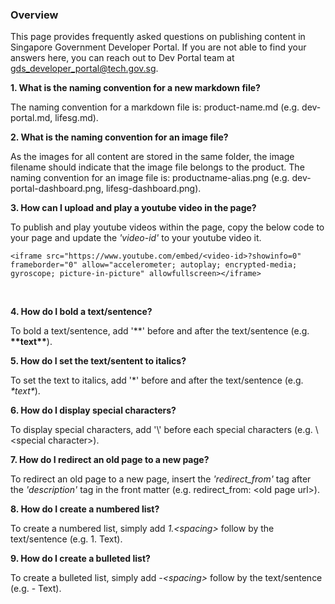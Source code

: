 ### Overview

This page provides frequently asked questions on publishing content in Singapore Government Developer Portal. If you are not able to find your answers here, you can reach out to Dev Portal team at <gds_developer_portal@tech.gov.sg>. 

**1. What is the naming convention for a new markdown file?**

The naming convention for a markdown file is: product-name.md (e.g. dev-portal.md, lifesg.md).
<br>

**2. What is the naming convention for an image file?**

As the images for all content are stored in the same folder, the image filename should indicate that the image file belongs to the product. The naming convention for an image file is: productname-alias.png (e.g. dev-portal-dashboard.png, lifesg-dashboard.png).
<br>


**3. How can I upload and play a youtube video in the page?**

To publish and play youtube videos within the page, copy the below code to your page and update the *'video-id'* to your youtube video it.
```
<iframe src="https://www.youtube.com/embed/<video-id>?showinfo=0" frameborder="0" allow="accelerometer; autoplay; encrypted-media; gyroscope; picture-in-picture" allowfullscreen></iframe>
```
<br>


**4. How do I bold a text/sentence?**

To bold a text/sentence, add '\*\*' before and after the text/sentence (e.g. **\*\*text\*\***).
<br>


**5. How do I set the text/sentent to italics?**

To set the text to italics, add '\*' before and after the text/sentence (e.g. *\*text\**).
<br>


**6. How do I display special characters?**

To display special characters, add '\\' before each special characters (e.g. \\\<special character>).
<br>


**7. How do I redirect an old page to a new page?**

To redirect an old page to a new page, insert the *'redirect_from'* tag after the *'description'* tag in the front matter 
(e.g. redirect_from: \<old page url>).
<br>


**8. How do I create a numbered list?**

To create a numbered list, simply add *1.\<spacing>* follow by the text/sentence (e.g. 1. Text).
<br>


**9. How do I create a bulleted list?**

To create a bulleted list, simply add *-\<spacing>* follow by the text/sentence (e.g. \- Text).
<br>


